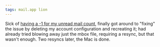 ```yaml
---
tags: mail.app lion
---
```


Sick of [having a -1 for my unread mail count](/twitter/648), finally got around to "fixing" the issue by deleting my account configuration and recreating it; had already tried blowing away just the mbox file, requiring a resync, but that wasn't enough. Two resyncs later, the Mac is done.
